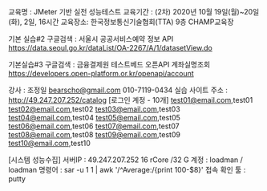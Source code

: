 교육명 : JMeter 기반 실전 성능테스트
교육기간 : (2차) 2020년 10월 19일(월)~20일(화), 2일, 16시간
교육장소: 한국정보통신기술협회(TTA) 9층 CHAMP교육장


기본 실습#2
구글검색  : 서울시 공공서비스예약 정보 API
https://data.seoul.go.kr/dataList/OA-2267/A/1/datasetView.do

기본실습#3
구글검색  : 금융결제원 테스트베드 오픈API 계좌실명조회
https://developers.open-platform.or.kr/openapi/account




강사 : 조정일 bearscho@gmail.com 010-7119-0434
실습 사이트 주소 : http://49.247.207.252/catalog
[로그인 계정 - 10개]
test01@email.com,test01
test02@email.com,test02
test03@email.com,test03
test04@email.com,test04
test05@email.com,test05
test06@email.com,test06
test07@email.com,test07
test08@email.com,test08
test09@email.com,test09
test10@email.com,test10

[시스템 성능수집]
서버IP : 49.247.207.252 16 rCore /32 G 계정 : loadman / loadman
명령어 : sar -u 1 1 | awk '/^Average:/{print 100-$8}'
접속 확인 툴 : putty

